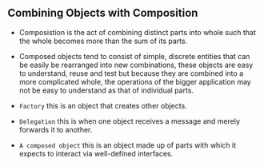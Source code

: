 ## Combining Objects with Composition

- Composistion is the act of combining distinct parts into whole such that the whole becomes more than the sum of its parts.
- Composed objects tend to consist of simple, discrete entities that can be easily be rearranged into new combinations, these objects are easy to understand, reuse and test but because they are combined into a more complicated whole, the operations of the bigger application may not be easy to understand as that of individual parts.

- `Factory` this is an object that creates other objects.

- `Delegation` this is when one object receives a message and merely forwards it to another.

- `A composed object` this is an object made up of parts with which it expects to interact via well-defined interfaces.


